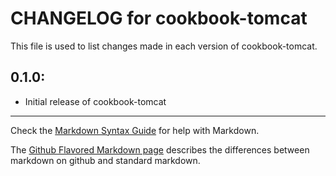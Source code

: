 # CHANGELOG for cookbook-tomcat

This file is used to list changes made in each version of cookbook-tomcat.

## 0.1.0:

* Initial release of cookbook-tomcat

- - -
Check the [Markdown Syntax Guide](http://daringfireball.net/projects/markdown/syntax) for help with Markdown.

The [Github Flavored Markdown page](http://github.github.com/github-flavored-markdown/) describes the differences between markdown on github and standard markdown.
